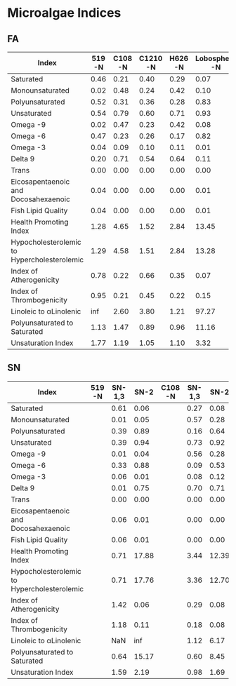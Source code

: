 # Microalgae Indices

## FA

| Index                                       | 519 -N | C108 -N | C1210 -N | H626 -N | Lobosphera -N |
| ------------------------------------------- | ------ | ------- | -------- | ------- | ------------- |
| Saturated                                   | 0.46   | 0.21    | 0.40     | 0.29    | 0.07          |
| Monounsaturated                             | 0.02   | 0.48    | 0.24     | 0.42    | 0.10          |
| Polyunsaturated                             | 0.52   | 0.31    | 0.36     | 0.28    | 0.83          |
| Unsaturated                                 | 0.54   | 0.79    | 0.60     | 0.71    | 0.93          |
| Omega -9                                    | 0.02   | 0.47    | 0.23     | 0.42    | 0.08          |
| Omega -6                                    | 0.47   | 0.23    | 0.26     | 0.17    | 0.82          |
| Omega -3                                    | 0.04   | 0.09    | 0.10     | 0.11    | 0.01          |
| Delta 9                                     | 0.20   | 0.71    | 0.54     | 0.64    | 0.11          |
| Trans                                       | 0.00   | 0.00    | 0.00     | 0.00    | 0.00          |
| Eicosapentaenoic and Docosahexaenoic        | 0.04   | 0.00    | 0.00     | 0.00    | 0.01          |
| Fish Lipid Quality                          | 0.04   | 0.00    | 0.00     | 0.00    | 0.01          |
| Health Promoting Index                      | 1.28   | 4.65    | 1.52     | 2.84    | 13.45         |
| Hypocholesterolemic to Hypercholesterolemic | 1.29   | 4.58    | 1.51     | 2.84    | 13.28         |
| Index of Atherogenicity                     | 0.78   | 0.22    | 0.66     | 0.35    | 0.07          |
| Index of Thrombogenicity                    | 0.95   | 0.21    | 0.45     | 0.22    | 0.15          |
| Linoleic to αLinolenic                      | inf    | 2.60    | 3.80     | 1.21    | 97.27         |
| Polyunsaturated to Saturated                | 1.13   | 1.47    | 0.89     | 0.96    | 11.16         |
| Unsaturation Index                          | 1.77   | 1.19    | 1.05     | 1.10    | 3.32          |

## SN

| Index                                       | 519 -N | SN-1,3 | SN-2  | C108 -N | SN-1,3 | SN-2  | C1210 -N | SN-1,3 | SN-2  | H626 -N | SN-1,3 | SN-2 | Lobosphera -N | SN-1,3 | SN-2  |
| ------------------------------------------- | ------ | ------ | ----- | ------- | ------ | ----- | -------- | ------ | ----- | ------- | ------ | ---- | ------------- | ------ | ----- |
| Saturated                                   |        | 0.61   | 0.06  |         | 0.27   | 0.08  |          | 0.57   | 0.03  |         | 0.37   | 0.13 |               | 0.08   | 0.05  |
| Monounsaturated                             |        | 0.01   | 0.05  |         | 0.57   | 0.28  |          | 0.17   | 0.37  |         | 0.46   | 0.32 |               | 0.03   | 0.24  |
| Polyunsaturated                             |        | 0.39   | 0.89  |         | 0.16   | 0.64  |          | 0.26   | 0.60  |         | 0.17   | 0.54 |               | 0.88   | 0.71  |
| Unsaturated                                 |        | 0.39   | 0.94  |         | 0.73   | 0.92  |          | 0.43   | 0.97  |         | 0.63   | 0.87 |               | 0.92   | 0.95  |
| Omega -9                                    |        | 0.01   | 0.04  |         | 0.56   | 0.28  |          | 0.16   | 0.37  |         | 0.45   | 0.32 |               | 0.01   | 0.22  |
| Omega -6                                    |        | 0.33   | 0.88  |         | 0.09   | 0.53  |          | 0.18   | 0.44  |         | 0.08   | 0.38 |               | 0.88   | 0.71  |
| Omega -3                                    |        | 0.06   | 0.01  |         | 0.08   | 0.12  |          | 0.08   | 0.16  |         | 0.09   | 0.16 |               | 0.01   | 0.00  |
| Delta 9                                     |        | 0.01   | 0.75  |         | 0.70   | 0.71  |          | 0.42   | 0.78  |         | 0.62   | 0.66 |               | 0.00   | 0.38  |
| Trans                                       |        | 0.00   | 0.00  |         | 0.00   | 0.00  |          | 0.00   | 0.00  |         | 0.00   | 0.00 |               | 0.00   | 0.00  |
| Eicosapentaenoic and Docosahexaenoic        |        | 0.06   | 0.01  |         | 0.00   | 0.00  |          | 0.00   | 0.00  |         | 0.00   | 0.00 |               | 0.01   | 0.00  |
| Fish Lipid Quality                          |        | 0.06   | 0.01  |         | 0.00   | 0.00  |          | 0.00   | 0.00  |         | 0.00   | 0.00 |               | 0.01   | 0.00  |
| Health Promoting Index                      |        | 0.71   | 17.88 |         | 3.44   | 12.39 |          | 0.77   | 28.95 |         | 2.11   | 6.72 |               | 11.28  | 27.92 |
| Hypocholesterolemic to Hypercholesterolemic |        | 0.71   | 17.76 |         | 3.36   | 12.70 |          | 0.75   | 32.82 |         | 2.08   | 6.81 |               | 11.06  | 27.75 |
| Index of Atherogenicity                     |        | 1.42   | 0.06  |         | 0.29   | 0.08  |          | 1.30   | 0.03  |         | 0.47   | 0.15 |               | 0.09   | 0.04  |
| Index of Thrombogenicity                    |        | 1.18   | 0.11  |         | 0.18   | 0.08  |          | 0.65   | 0.03  |         | 0.21   | 0.10 |               | 0.17   | 0.11  |
| Linoleic to αLinolenic                      |        | NaN    | inf   |         | 1.12   | 6.17  |          | 2.20   | 12.79 |         | 0.89   | 1.68 |               | 0.00   | inf   |
| Polyunsaturated to Saturated                |        | 0.64   | 15.17 |         | 0.60   | 8.45  |          | 0.45   | 17.94 |         | 0.47   | 4.10 |               | 10.80  | 14.89 |
| Unsaturation Index                          |        | 1.59   | 2.19  |         | 0.98   | 1.69  |          | 0.77   | 1.73  |         | 0.90   | 1.57 |               | 3.55   | 2.73  |
